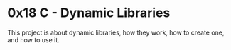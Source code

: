 # 0x18 C - Dynamic Libraries

This project is about dynamic libraries, how they work, how to create
one, and how to use it.